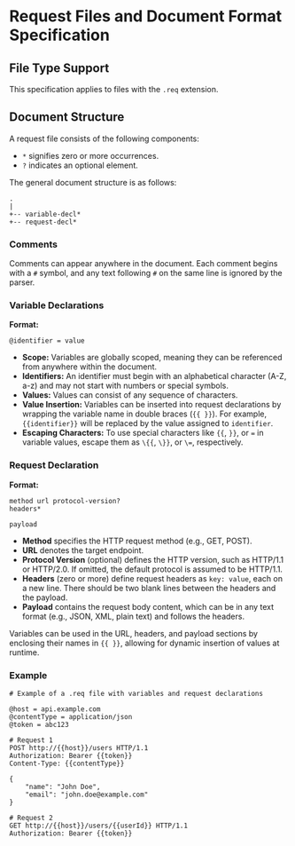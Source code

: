 # Request Files and Document Format Specification

## File Type Support
This specification applies to files with the `.req` extension.

## Document Structure

A request file consists of the following components:

- `*` signifies zero or more occurrences.
- `?` indicates an optional element.

The general document structure is as follows:

```
.
|
+-- variable-decl*
+-- request-decl*
```

### Comments

Comments can appear anywhere in the document. Each comment begins with a `#` symbol, and any text following `#` on the 
same line is ignored by the parser.

### Variable Declarations

**Format:**
```
@identifier = value
```

- **Scope:** Variables are globally scoped, meaning they can be referenced from anywhere within the document.
- **Identifiers:** An identifier must begin with an alphabetical character (A-Z, a-z) and may not start with numbers 
or special symbols.
- **Values:** Values can consist of any sequence of characters.
- **Value Insertion:** Variables can be inserted into request declarations by wrapping the variable name in double 
braces (`{{ }}`). For example, `{{identifier}}` will be replaced by the value assigned to `identifier`.
- **Escaping Characters:** To use special characters like `{{`, `}}`, or `=` in variable values, escape them as 
`\{{`, `\}}`, or `\=`, respectively.

### Request Declaration

**Format:**
```
method url protocol-version?
headers*

payload
```

- **Method** specifies the HTTP request method (e.g., GET, POST).
- **URL** denotes the target endpoint.
- **Protocol Version** (optional) defines the HTTP version, such as HTTP/1.1 or HTTP/2.0. If omitted, the default 
protocol is assumed to be HTTP/1.1.
- **Headers** (zero or more) define request headers as `key: value`, each on a new line. There should be two blank lines 
between the headers and the payload.
- **Payload** contains the request body content, which can be in any text format (e.g., JSON, XML, plain text) and 
follows the headers.

Variables can be used in the URL, headers, and payload sections by enclosing their names in `{{ }}`, allowing for 
dynamic insertion of values at runtime.

### Example

```plaintext
# Example of a .req file with variables and request declarations

@host = api.example.com
@contentType = application/json
@token = abc123

# Request 1
POST http://{{host}}/users HTTP/1.1
Authorization: Bearer {{token}}
Content-Type: {{contentType}}

{
    "name": "John Doe",
    "email": "john.doe@example.com"
}

# Request 2
GET http://{{host}}/users/{{userId}} HTTP/1.1
Authorization: Bearer {{token}}
```

